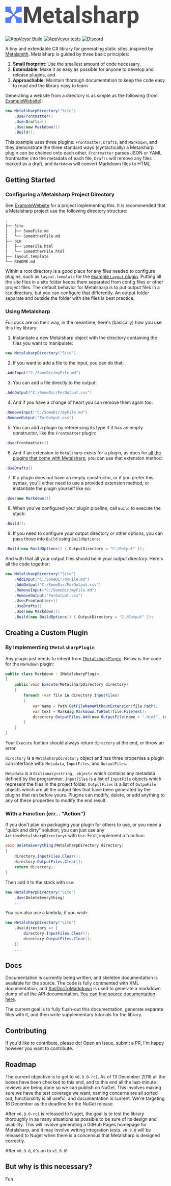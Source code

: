 <h1><img src="Metalsharp.png" height="70"/></h1>

[![AppVeyor Build](https://img.shields.io/appveyor/ci/ianwold/metalsharp.svg?logo=appveyor&logoColor=white&style=flat-square)](https://ci.appveyor.com/project/IanWold/metalsharp)
[![AppVeyor tests](https://img.shields.io/appveyor/tests/ianwold/metalsharp.svg?logo=appveyor&logoColor=white&style=flat-square)](https://ci.appveyor.com/project/IanWold/metalsharp/build/tests)
[![Discord](https://img.shields.io/discord/517023630224523274.svg?logo=discord&logoColor=white&style=flat-square)](https://discord.gg/HrxyfFP)

A tiny and extendable C# library for generating static sites, inspired by [Metalsmith](http://www.metalsmith.io/). Metalsharp is guided by three basic principles:

1. **Small footprint**: Use the smallest amount of code necessary,
1. **Extendable**: Make it as easy as possible for anyone to develop and release plugins, and
1. **Approachable**: Maintain thorough documentation to keep the code easy to read and the library easy to learn

Generating a website from a directory is as simple as the following (from [ExampleWebsite](https://github.com/IanWold/Metalsharp/tree/master/Metalsharp.Examples/Metalsharp.ExampleWebsite)):

```c#
new MetalsharpDirectory("Site")
    .UseFrontmatter()
    .Use<Drafts>()
    .Use(new Markdown())
    .Build();
```

This example uses three plugins: `Frontmatter`, `Drafts`, and `Markdown`, and they demonstrate the three standard ways (syntactically) a Metalsharp plugin can be chained onto each other. `Frontmatter` parses JSON or YAML frontmatter into the metadata of each file, `Drafts` will remove any files marked as a draft, and `Markdown` will convert Markdown files to HTML.

## Getting Started

### Configuring a Metalsharp Project Directory

See [ExampleWebsite](https://github.com/IanWold/Metalsharp/tree/master/Metalsharp.Examples/Metalsharp.ExampleWebsite) for a project implementing this. It is recommended that a Metalsharp project use the following directory structure:

```text
.
├── Site
│   ├── SomeFile.md
│   └── SomeOtherFile.md
├── bin
│   ├── SomeFile.html
│   └── SomeOtherFile.html
├── layout.template
└── README.md
```

Within a root directory is a good place for any files needed to configure plugins, such as `layout.template` for the [example `Layout` plugin](https://github.com/IanWold/Metalsharp/tree/master/Examples/ExamplePlugin). Putting all the site files in a site folder keeps them separated from config files or other project files. The default behavior for Metalsharp is to put output files in a `bin` directory, but you can configure that differently. An output folder separate and outside the folder with site files is best practice.

### Using Metalsharp

Full docs are on their way, in the meantime, here's (basically) how you use this tiny library:

1. Instantiate a new Metalsharp object with the directory containing the files you want to manipulate:

```c#
new MetalsharpDirectory("Site")
```

2. If you want to add a file to the input, you can do that:

```c#
.AddInput("C:/SomeDir/myFile.md")
```

3. You can add a file directly to the output:

```c#
.AddOutput("C:/SomeDir/ForOutput.css")
```

4. And if you have a change of heart you can remove them again too:

```c#
.RemoveInput("C:/SomeDir/myFile.md")
.RemoveOutput("ForOutput.css")
```

5. You can add a plugin by referencing its type if it has an empty constructor, like the `Frontmatter` plugin:

```c#
.Use<Frontmatter>()
```

6. And if an extension to `Metalsharp` exists for a plugin, as does for [all the plugins that come with Metalsharp](https://github.com/IanWold/Metalsharp/blob/master/Metalsharp/Plugins/MetalsharpExtensions.cs), you can use that extension method:

```c#
.UseDrafts()
```

7. If a plugin does not have an empty constructor, or if you prefer this syntax, you'll either need to use a provided extension method, or instantiate the plugin yourself like so:

```c#
.Use(new Markdown())
```

8. When you've configured your plugin pipeline, call `Build` to execute the stack:

```c#
.Build();
```

9. If you need to configure your output directory or other options, you can pass those into `Build` using `BuildOptions`:

```c#
.Build(new BuildOptions() { OutputDirectory = "C:/Output" });
```

And with that all your output files should be in your output directory. Here's all the code together:

```c#
new MetalsharpDirectory("Site")
	.AddInput("C:/SomeDir/myFile.md")
	.AddOutput("C:/SomeDir/ForOutput.css")
	.RemoveInput("C:/SomeDir/myFile.md")
	.RemoveOutput("ForOutput.css")
	.Use<Frontmatter>()
	.UseDrafts()
	.Use(new Markdown())
	.Build(new BuildOptions() { OutputDirectory = "C:/Output" });
```

## Creating a Custom Plugin

### By Implementing `IMetalsharpPlugin`

Any plugin just needs to inherit from [`IMetalsharpPlugin`](https://github.com/IanWold/Metalsharp/blob/master/Metalsharp/Interfaces/IMetalsharpPlugin.cs). Below is the code for the `Markdown` plugin:

```c#
public class Markdown : IMetalsharpPlugin
{
    public void Execute(MetalsharpDirectory directory)
    {
        foreach (var file in directory.InputFiles)
        {
            var name = Path.GetFileNameWithoutExtension(file.Path);
            var text = Markdig.Markdown.ToHtml(file.FileText);
            directory.OutputFiles.Add(new OutputFile(name + ".html", text) { Metadata = file.Metadata });
        }
    }
}
```

Your `Execute` funtion should always return `directory` at the end, or throw an error.

`directory` is a `MetalsharpDirectory` object and has three properties a plugin can interface with: `Metadata`, `InputFiles`, and `OutputFiles`.

`Metadata` is a `Dictionary<string, object>` which contains any metadata defined by the programmer. `InputFiles` is a list of `InputFile` objects which represent the files in the project folder. `OutputFiles` is a list of `OutpuFile` objects which are all the output files that have been generated by the plugins that ran before yours. Plugins can modify, delete, or add anything to any of these properties to modify the end result.

### With a Function (err... "Action")

If you don't plan on packaging your plugin for others to use, or you need a "quick and dirty" solution, you can just use any `Action<MetalsharpDirectory>` with `Use`. First, implement a function:

```c#
void DeleteEverything(MetalsharpDirectory directory)
{
	directory.InputFiles.Clear();
	directory.OutputFiles.Clear();
	return directory;
}
```

Then add it to the stack with `Use`:

```c#
new MetalsharpDirectory("Site")
	.Use(DeleteEverything)
	...
```

You can also use a lambda, if you wish:

```c#
new MetalsharpDirectory("Site")
	.Use(directory => {
		directory.InputFiles.Clear();
		directory.OutputFiles.Clear();
	})
	...
```

## Docs

Documentation is currently being written, and skeleton documentation is available for the source. The code is fully commented with XML documentation, and [XmlDocToMarkdown](https://github.com/ianwold/XmlDocToMarkdown) is used to generate a markdown dump of all the API documentation. [You can find source documentation here](https://github.com/IanWold/Metalsharp/blob/master/Metalsharp.Documentation/README.md).

The current goal is to fully flush-out this documentation, generate separate files with it, and then write supplementary tutorials for the library.

## Contributing

If you'd like to contribute, please do! Open an Issue, submit a PR, I'm happy however you want to contribute.

## Roadmap

The current objective is to get to `v0.9.0-rc1`. As of 13 December 2018 all the boxes have been checked to this end, and to this end all the last-minute reviews are being done so we can publish on NuGet. This involves making sure we have the test coverage we want, naming concerns are all sorted out, functionality is all useful, and documentation is current. We're targeting 16 December as the deadline for the NuGet release.

After `v0.9.0-rc1` is released to Nuget, the goal is to test the library thoroughly in as many situations as possible to be sure of its design and usability. This will involve generating a GitHub Pages homepage for Metalsharp, and it may involve writing integration tests. `v0.9.0` will be released to Nuget when there is a concensus that Metalsharp is designed correctly.

After `v0.9.0`, it's on to `v1.0.0`!

## But why is this necessary?

Fun
